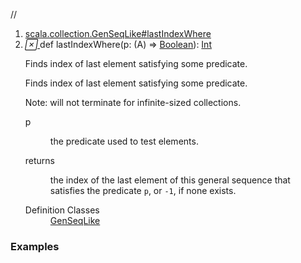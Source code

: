 //
<ol>
<li><a href="https://www.scala-lang.org/api/2.12.3/scala/collection/immutable/List.html#lastIndexWhere(p:A=>Boolean):Int">scala.collection.GenSeqLike#lastIndexWhere</a></li>
<li name="scala.collection.GenSeqLike#lastIndexWhere" visbl="pub" class="indented0 " data-isabs="false" fullcomment="yes" group="Ungrouped"> <a id="lastIndexWhere(p:A=>Boolean):Int"></a><a id="lastIndexWhere((A)⇒Boolean):Int"></a> <span class="permalink"> <a href="../../../scala/collection/immutable/List.html#lastIndexWhere(p:A=>Boolean):Int" title="Permalink"> <i class="material-icons"></i> </a> </span> <span class="modifier_kind"> <span class="modifier"></span> <span class="kind">def</span> </span> <span class="symbol"> <span class="name">lastIndexWhere</span><span class="params">(<span name="p">p: (<span class="extype" name="scala.collection.immutable.List.A">A</span>) ⇒ <a href="../../Boolean.html" class="extype" name="scala.Boolean">Boolean</a></span>)</span><span class="result">: <a href="../../Int.html" class="extype" name="scala.Int">Int</a></span> </span> <p class="shortcomment cmt">Finds index of last element satisfying some predicate.</p>
 <div class="fullcomment">
  <div class="comment cmt">
   <p>Finds index of last element satisfying some predicate.</p>
   <p> Note: will not terminate for infinite-sized collections.</p>
  </div>
  <dl class="paramcmts block">
   <dt class="param">
    p
   </dt>
   <dd class="cmt">
    <p>the predicate used to test elements.</p>
   </dd>
   <dt>
    returns
   </dt>
   <dd class="cmt">
    <p>the index of the last element of this general sequence that satisfies the predicate <code>p</code>, or <code>-1</code>, if none exists.</p>
   </dd>
  </dl>
  <dl class="attributes block"> 
   <dt>
    Definition Classes
   </dt>
   <dd>
    <a href="../GenSeqLike.html" class="extype" name="scala.collection.GenSeqLike">GenSeqLike</a>
   </dd>
  </dl>
 </div> </li>
        </ol>


### Examples





























